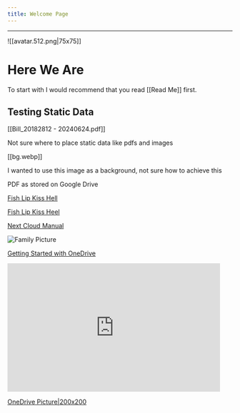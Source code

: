 ```yaml
---
title: Welcome Page
---
```

***
![[avatar.512.png|75x75]]
# Here We Are

To start with I would recommend that you read [[Read Me]] first.

## Testing Static Data

[[Bill_20182812 - 20240624.pdf]]

Not sure where to place static data like pdfs and images 

[[bg.webp]]

I wanted to use this image as a background, not sure how to achieve this 

PDF as stored on Google Drive

[Fish Lip Kiss Hell](https://drive.google.com/file/d/1UdcJhmj0ZMUamJAZRblIky5tR1U2utNv/view?usp=sharing)

[Fish Lip Kiss Heel](https://drive.google.com/file/d/1UdcJhmj0ZMUamJAZRblIky5tR1U2utNv/view?usp=drive_link)

[Next Cloud Manual](https://naio.djh1960.uk/s/2k6Wct4ifiLYfAB)

![Family Picture](https://onedrive.live.com/embed?resid=62BBE3CF1ED00DA0%21709&authkey=%21ACdO5AmYKNRYKks&width=350)


[Getting Started with OneDrive](https://1drv.ms/b/s!AqAN0B7P47tiZ69EnDh9Ua-6vR0?e=pF8Nox)

<iframe src="https://onedrive.live.com/embed?resid=62BBE3CF1ED00DA0%21103&authkey=!AOeUVSAeMP8ixjI&em=2" width="476" height="288" frameborder="0" scrolling="no"></iframe>

[OneDrive Picture|200x200](https://1drv.ms/i/s!AqAN0B7P47tiiTrv4Jxlrd1EBvOP?e=dy2cEK)




